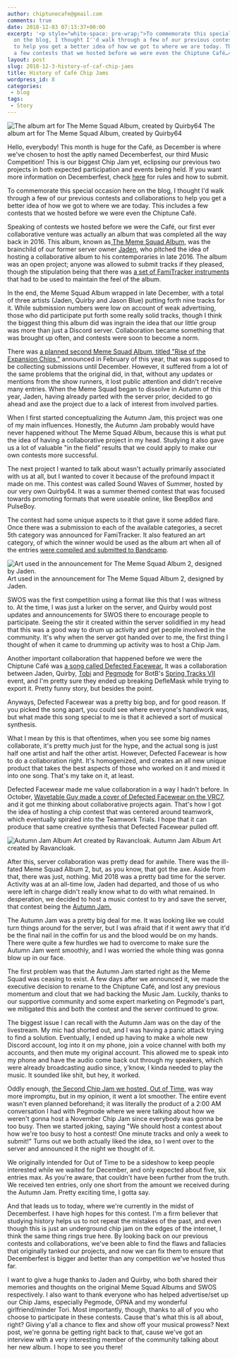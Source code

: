 ```yaml
---
author: chiptunecafe@gmail.com
comments: true
date: 2018-12-03 07:13:37+00:00
excerpt: '<p style="white-space: pre-wrap;">To commemorate this special occasion here
  on the blog, I thought I''d walk through a few of our previous contests and collaborations
  to help you get a better idea of how we got to where we are today. This includes
  a few contests that we hosted before we were even the Chiptune Café…</p>'
layout: post
slug: 2018-12-3-history-of-caf-chip-jams
title: History of Café Chip Jams
wordpress_id: 8
categories:
 - blog
tags:
 - Story
---
```


![ The album art for The Meme Squad Album, created by  Quirby64  ](https://images.squarespace-cdn.com/content/v1/5bfb3cac1aef1da317d0f89a/1543821728796-DR3L35KMU2DOVHTIXDTN/ke17ZwdGBToddI8pDm48kOfMrkbi80OniGc5l-NX-zhZw-zPPgdn4jUwVcJE1ZvWQUxwkmyExglNqGp0IvTJZUJFbgE-7XRK3dMEBRBhUpwyIr0MCeIq66k0JhivdWKRwRe_MG7KoYNpCMq8rg5tZPMF5e9NhLbMZWFRxfR3p7s/maxresdefault.jpg?format=original)  The album art for The Meme Squad Album, created by  Quirby64
  



Hello, everybody! This month is huge for the Café, as December is where we've chosen to host the aptly named Decemberfest, our third Music Competition! This is our biggest Chip Jam yet, eclipsing our previous two projects in both expected participation and events being held. If you want more information on Decemberfest, check [here](https://www.chiptunecafe.com/new-page-5/) for rules and how to submit.

To commemorate this special occasion here on the blog, I thought I'd walk through a few of our previous contests and collaborations to help you get a better idea of how we got to where we are today. This includes a few contests that we hosted before we were even the Chiptune Café. 

Speaking of contests we hosted before we were the Café, our first ever collaborative venture was actually an album that was completed all the way back in 2016. This album, known as[ The Meme Squad Album,](https://www.youtube.com/watch?v=3lAPjOF0pOU) was the brainchild of our former server owner [Jaden](https://www.youtube.com/channel/UCCjeUmAQ9O7u3vvDrOkyq1g), who pitched the idea of hosting a collaborative album to his contemporaries in late 2016. The album was an open project; anyone was allowed to submit tracks if they pleased, though the stipulation being that there was [a set of FamiTracker instruments ](https://www.youtube.com/watch?v=RxRmEN4mUqM)that had to be used to maintain the feel of the album.

In the end, the Meme Squad Album wrapped in late December, with a total of three artists (Jaden, Quirby and Jason Blue) putting forth nine tracks for it. While submission numbers were low on account of weak advertising, those who did participate put forth some really solid tracks, though I think the biggest thing this album did was ingrain the idea that our little group was more than just a Discord server. Collaboration became something that was brought up often, and contests were soon to become a norm.

There was [a planned second Meme Squad Album, titled "Rise of the Expansion Chips,"](https://www.youtube.com/watch?v=DpbcGassUgM) announced in February of this year, that was supposed to be collecting submissions until December. However, it suffered from a lot of the same problems that the original did, in that, without any updates or mentions from the show runners, it lost public attention and didn't receive many entries. When the Meme Squad began to dissolve in Autumn of this year, Jaden, having already parted with the server prior, decided to go ahead and axe the project due to a lack of interest from involved parties.

When I first started conceptualizing the Autumn Jam, this project was one of my main influences. Honestly, the Autumn Jam probably would have never happened without The Meme Squad Album, because this is what put the idea of having a collaborative project in my head. Studying it also gave us a lot of valuable "in the field" results that we could apply to make our own contests more successful.

The next project I wanted to talk about wasn't actually primarily associated with us at all, but I wanted to cover it because of the profound impact it made on me. This contest was called Sound Waves of Summer, hosted by our very own Quirby64. It was a summer themed contest that was focused towards promoting formats that were useable online, like BeepBox and PulseBoy.

The contest had some unique aspects to it that gave it some added flare. Once there was a submission to each of the available categories, a secret 5th category was announced for FamiTracker. It also featured an art category, of which the winner would be used as the album art when all of the entries [were compiled and submitted to Bandcamp](https://quirby64.bandcamp.com/album/sound-waves-of-summer).


  
![ Art used in the announcement for The Meme Squad Album 2, designed by Jaden. ](https://images.squarespace-cdn.com/content/v1/5bfb3cac1aef1da317d0f89a/1543822118738-CV5BVBJ1XXRF658OPKVZ/ke17ZwdGBToddI8pDm48kMIbgE0a1Z-zE1popRzjSZVZw-zPPgdn4jUwVcJE1ZvWQUxwkmyExglNqGp0IvTJZUJFbgE-7XRK3dMEBRBhUpzd_mswhSykw5PXtPcwYd1Lm_ahcGVK87m5-sZwHA_jUzFD-prToDidOTVvwW3LKLo/maxresdefault+%281%29.jpg?format=original)  Art used in the announcement for The Meme Squad Album 2, designed by Jaden.
  



SWOS was the first competition using a format like this that I was witness to. At the time, I was just a lurker on the server, and Quirby would post updates and announcements for SWOS there to encourage people to participate. Seeing the stir it created within the server solidified in my head that this was a good way to drum up activity and get people involved in the community. It's why when the server got handed over to me, the first thing I thought of when it came to drumming up activity was to host a Chip Jam.

Another important collaboration that happened before we were the Chiptune Café was [a song called Defected Facewear.](https://www.youtube.com/watch?v=Pr0WhBSIP0A) It was a collaboration between Jaden, Quirby, [Tobi](https://www.youtube.com/channel/UCAWgklXUqYbr6On2eLF-zWw) and [Pegmode](https://soundcloud.com/pegmode_dc) for BotB's [Spring Tracks VII](http://battleofthebits.org/arena/Battle/3690/Spring+Tracks+VII/) event, and I'm pretty sure they ended up breaking DefleMask while trying to export it. Pretty funny story, but besides the point.

Anyways, Defected Facewear was a pretty big bop, and for good reason. If you picked the song apart, you could see where everyone's handiwork was, but what made this song special to me is that it achieved a sort of musical synthesis. 

What I mean by this is that oftentimes, when you see some big names collaborate, it's pretty much just for the hype, and the actual song is just half one artist and half the other artist. However, Defected  Facewear is how to do a collaboration right. It's homogenized, and creates an all new unique product that takes the best aspects of those who worked on it and mixed it into one song. That's my take on it, at least.

Defected Facewear made me value collaboration in a way I hadn't before. In October, [Wavetable Guy made a cover of Defected Facewear on the VRC7](https://www.youtube.com/watch?v=hc1CdKCWKsA&t), and it got me thinking about collaborative projects again. That's how I got the idea of hosting a chip contest that was centered around teamwork, which eventually spiraled into the Teamwork Trials. I hope that it can produce that same creative synthesis that Defected Facewear pulled off.


  
![ Autumn Jam Album Art created by Ravancloak. ](https://images.squarespace-cdn.com/content/v1/5bfb3cac1aef1da317d0f89a/1543822544921-NKM1IMKT4AS8SP0LRVDO/ke17ZwdGBToddI8pDm48kNgFyjlEyNHlSWEjE-QCU1p7gQa3H78H3Y0txjaiv_0fDoOvxcdMmMKkDsyUqMSsMWxHk725yiiHCCLfrh8O1z5QPOohDIaIeljMHgDF5CVlOqpeNLcJ80NK65_fV7S1UdLKTLgsLX9_T7LnpaostY9WYLb0IFNaX6bgMhY2dUNBWIB-7cQgYKo_bDpR6cEVkg/coverart.jpg?format=original)  Autumn Jam Album Art created by Ravancloak.
  



After this, server collaboration was pretty dead for awhile. There was the ill-fated Meme Squad Album 2, but, as you know, that got the axe. Aside from that, there was just, nothing. Mid 2018 was a pretty bad time for the server. Activity was at an all-time low, Jaden had departed, and those of us who were left in charge didn't really know what to do with what remained. In desperation, we decided to host a music contest to try and save the server, that contest being the [Autumn Jam.](https://thechiptunecafe.bandcamp.com/album/autumn-jam-2018)

The Autumn Jam was a pretty big deal for me. It was looking like we could turn things around for the server, but I was afraid that if it went awry that it'd be the final nail in the coffin for us and the blood would be on my hands. There were quite a few hurdles we had to overcome to make sure the Autumn Jam went smoothly, and I was worried the whole thing was gonna blow up in our face.

The first problem was that the Autumn Jam started right as the Meme Squad was ceasing to exist. A few days after we announced it, we made the executive decision to rename to the Chiptune Café, and lost any previous momentum and clout that we had backing the Music Jam. Luckily, thanks to our supportive community and some expert marketing on Pegmode's part, we mitigated this and both the contest and the server continued to grow.

The biggest issue I can recall with the Autumn Jam was on the day of the livestream. My mic had shorted out, and I was having a panic attack trying to find a solution. Eventually, I ended up having to make a whole new Discord account, log into it on my phone, join a voice channel with both my accounts, and then mute my original account. This allowed me to speak into my phone and have the audio come back out through my speakers, which were already broadcasting audio since, y'know, I kinda needed to play the music. It sounded like shit, but hey, it worked.

Oddly enough, [the Second Chip Jam we hosted, Out of Time,](https://thechiptunecafe.bandcamp.com/album/out-of-time) was way more impromptu, but in my opinion, it went a lot smoother. The entire event wasn't even planned beforehand; it was literally the product of a 2:00 AM conversation I had with Pegmode where we were talking about how we weren't gonna host a November Chip Jam since everybody was gonna be too busy. Then we started joking, saying "We should host a contest about how we're too busy to host a contest! One minute tracks and only a week to submit!" Turns out we both actually liked the idea, so I went over to the server and announced it the night we thought of it.

We originally intended for Out of Time to be a sideshow to keep people interested while we waited for December, and only expected about five, six entries max. As you're aware, that couldn't have been further from the truth. We received ten entries, only one short from the amount we received during the Autumn Jam. Pretty exciting time, I gotta say.

And that leads us to today, where we're currently in the midst of Decemberfest. I have high hopes for this contest. I'm a firm believer that studying history helps us to not repeat the mistakes of the past, and even though this is just an underground chip jam on the edges of the internet, I think the same thing rings true here. By looking back on our previous contests and collaborations, we've been able to find the flaws and fallacies that originally tanked our projects, and now we can fix them to ensure that Decemberfest is bigger and better than any competition we've hosted thus far.

I want to give a huge thanks to Jaden and Quirby, who both shared their memories and thoughts on the original Meme Squad Albums and SWOS respectively. I also want to thank everyone who has helped advertise/set up our Chip Jams, especially Pegmode, OPNA and my wonderful girlfriend/minder Tori. Most importantly, though, thanks to all of you who choose to participate in these contests. Cause that's what this is all about, right? Giving y'all a chance to flex and show off your musical prowess? Next post, we're gonna be getting right back to that, cause we've got an interview with a very interesting member of the community talking about her new album. I hope to see you there!
